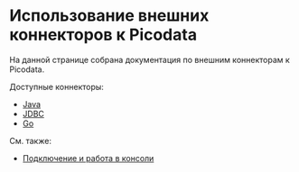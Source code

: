# Использование внешних коннекторов к Picodata

На данной странице собрана документация по внешним коннекторам к Picodata.

Доступные коннекторы:

- [Java](tutorial/connectors/java.md)
- [JDBC](tutorial/connectors/jdbc.md)
- [Go](tutorial/connectors/go.md)

См. также:

- [Подключение и работа в консоли](tutorial/connecting.md)

